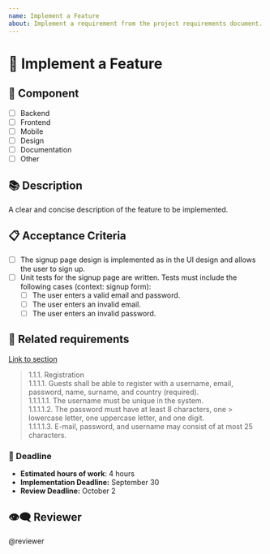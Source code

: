 ```yaml
---
name: Implement a Feature
about: Implement a requirement from the project requirements document.
---
```


# 📌 Implement a Feature
## 🏡 Component 
- [ ] Backend
- [ ] Frontend
- [ ] Mobile
- [ ] Design
- [ ] Documentation 
- [ ] Other

## 📚 Description
A clear and concise description of the feature to be implemented.

## 📋 Acceptance Criteria
- [ ] The signup page design is implemented as in the UI design and allows the user to sign up.
- [ ] Unit tests for the signup page are written. Tests must include the following cases (context: signup form):
    - [ ] The user enters a valid email and password.
    - [ ] The user enters an invalid email.
    - [ ] The user enters an invalid password.

## 📃 Related requirements
[Link to section](https://github.com/bounswe/bounswe2024group1/wiki/352-Requirements#111-registration)
> 1.1.1. Registration \
> 1.1.1.1. Guests shall be able to register with a username, email, password, name, surname, and country (required). \
> 1.1.1.1.1. The username must be unique in the system. \
> 1.1.1.1.2. The password must have at least 8 characters, one > lowercase letter, one uppercase letter, and one digit. \
> 1.1.1.1.3. E-mail, password, and username may consist of at most 25 characters.

### 📅 Deadline
- **Estimated hours of work**: 4 hours
- **Implementation Deadline:** September 30 
- **Review Deadline:** October 2

## 👁‍🗨 Reviewer
@reviewer
